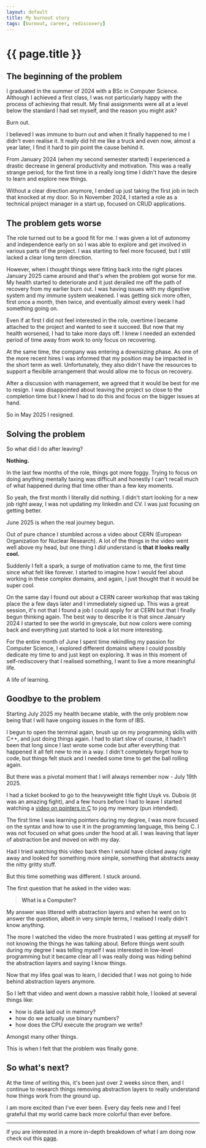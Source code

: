 ```yaml
---
layout: default
title: My burnout story
tags: [burnout, career, rediscovery]
---
```


<h1 class="page-title">{{ page.title }}</h1>

## The beginning of the problem

I graduated in the summer of 2024 with a BSc in Computer Science. Although I achieved
a first class, I was not particularly happy with the process of achieving that result. 
My final assignments were all at a level below the standard I had set myself, 
and the reason you might ask? 

Burn out.

I believed I was immune to burn out and when it finally happened to me I didn't even
realise it. It really did hit me like a truck and even now, almost a year later, I 
find it hard to pin point the cause behind it.

From January 2024 (when my second semester started) I experienced a drastic decrease 
in general productivity and motivation. This was a really strange period, for the first
time in a really long time I didn't have the desire to learn and explore new things.

Without a clear direction anymore, I ended up just taking the first job in tech that
knocked at my door. So in November 2024, I started a role as a technical project 
manager in a start up, focused on CRUD applications.

## The problem gets worse

The role turned out to be a good fit for me. I was given a lot of autonomy and
independence early on so I was able to explore and get involved in various parts of 
the project. I was starting to feel more focused, but I still lacked a clear 
long term direction. 

However, when I thought things were fitting back into the right places January 2025
came around and that's when the problem got worse for me. My health started to
deteriorate and it just derailed me off the path of recovery from my earlier burn out.
I was having issues with my digestive system and my immune system weakened. I was
getting sick more often, first once a month, then twice, and eventually almost every
week I had something going on. 

Even if at first I did not feel interested in the role, overtime I became attached to
the project and wanted to see it succeed. But now that my health worsened, I had to 
take more days off. I knew I needed an extended period of time away from work to only
focus on recovering.

At the same time, the company was entering a downsizing phase. As one of the more 
recent hires I was informed that my position may be impacted in the short term as well.
Unfortunately, they also didn't have the resources to support a flexibile arrangement
that would allow me to focus on recovery.

After a discussion with management, we agreed that it would be best for me to resign.
I was disappointed about leaving the project so close to the completion time but I 
knew I had to do this and focus on the bigger issues at hand. 

So in May 2025 I resigned.

## Solving the problem

So what did I do after leaving? 

**Nothing.** 

In the last few months of the role, things got more foggy. Trying to focus on doing
anything mentally taxing was difficult and honestly I can't recall much of what 
happened during that time other than a few key moments.

So yeah, the first month I literally did nothing. I didn't start looking for a new job right
away, I was not updating my linkedin and CV. 
I was just focusing on getting better.

June 2025 is when the real journey begun.

Out of pure chance I stumbled across a video about CERN (European Organization for 
Nuclear Research). A lot of the things in the video went well above my head, but one 
thing I *did* understand is **that it looks really cool.** 

Suddenly I felt a spark, a surge of motivation came to me, the first time since what 
felt like forever. I started to imagine how I would feel about working in these 
complex domains, and again, I just thought that it would be super cool.

On the same day I found out about a CERN career workshop that was taking place the 
a few days later and I immediately signed up. This was a great session, it's not that
I found a job I could apply for at CERN but that I finally begun thinking again.
The best way to describe it is that since January 2024 I started to see the world in 
greyscale, but now colors were coming back and everything just started to look a
lot more interesting.

For the entire month of June I spent time rekindling my passion for Computer Science,
I explored different domains where I could possibly dedicate my time to and just 
kept on exploring. It was in this moment of self-rediscovery that I realised something,
I want to live a more meaningful life. 

A life of learning.

## Goodbye to the problem

Starting July 2025 my health became stable, with the only problem now being that 
I will have ongoing issues in the form of IBS. 

I begun to open the terminal again, brush up on my programming skills with C++, 
and just doing things again. I had to start slow of course, it hadn't been that long
since I last wrote some code but after everything that happened it all felt new to me
in a way. I didn't completely forget how to code, but things felt stuck and I needed
some time to get the ball rolling again.

But there was a pivotal moment that I will always remember now - July 19th 2025.

I had a ticket booked to go to the heavyweight title fight Usyk vs. Dubois (it was an 
amazing fight), and a few hours before I had to leave I started watching a [video on pointers in C](https://www.youtube.com/watch?v=MIL2BK02X8A) to jog my memory 
(pun intended).

The first time I was learning pointers during my degree, I was more focused on the
syntax and how to use it in the programming language, this being C. I was not focused
on what goes under the hood at all. I was leaving that layer of abstraction be and 
moved on with my day. 

Had I tried watching this video back then I would have clicked away right away and
looked for something more simple, something that abstracts away the nitty gritty stuff.

But this time something was different. I stuck around.

The first question that he asked in the video was:

> **What is a Computer?** 

My answer was littered with abstraction layers and when he went on to answer the 
question, albeit in very simple terms, I realised I really didn't know anything.

The more I watched the video the more frustrated I was getting at myself for not 
knowing the things he was talking about. Before things went south during my degree 
I was telling myself I was interested in low-level programming but it became clear
all I was really doing was hiding behind the abstraction layers and saying I know 
things.

Now that my lifes goal was to learn, I decided that I was not going to hide behind 
abstraction layers anymore. 

So I left that video and went down a massive rabbit hole, I looked at several things
like:
- how is data laid out in memory?
- how do we actually use binary numbers?
- how does the CPU execute the program we write?

Amongst many other things.

This is when I felt that the problem was finally gone.

## So what's next?

At the time of writing this, it's been just over 2 weeks since then, and I continue 
to research things removing abstraction layers to really understand how things work 
from the ground up.

I am more excited than I've ever been. Every day feels new and I feel grateful
that my world came back more colorful than ever before.

---

If you are interested in a more in-depth breakdown of what I am doing now check out 
this [page](/now/).

